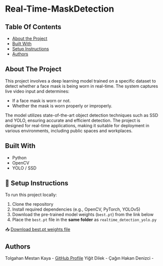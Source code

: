 # Real-Time-MaskDetection

## Table Of Contents

* [About the Project](#about-the-project)
* [Built With](#built-with)
* [Setup Instructions](#setup-instructions)
* [Authors](#authors)

## About The Project

This project involves a deep learning model trained on a specific dataset to detect whether a face mask is being worn in real-time. The system captures live video input and determines:

- If a face mask is worn or not.
- Whether the mask is worn properly or improperly.

The model utilizes state-of-the-art object detection techniques such as SSD and YOLO, ensuring accurate and efficient detection. The project is designed for real-time applications, making it suitable for deployment in various environments, including public spaces and workplaces.

## Built With

- Python  
- OpenCV  
- YOLO / SSD  

## 🔧 Setup Instructions

To run this project locally:

1. Clone the repository
2. Install required dependencies (e.g., OpenCV, PyTorch, YOLOv5)
3. Download the pre-trained model weights (`best.pt`) from the link below
4. Place the `best.pt` file in the **same folder** as `realtime_detection_yolo.py`

📥 [Download best.pt weights file](https://drive.google.com/file/d/1bN_nJ4olLKa2luimzmvQ6LnwyDbWNBQ3/view?usp=sharing)

## Authors

Tolgahan Mestan Kaya - [GitHub Profile](https://github.com/mestan4)
Yiğit Dilek - 
Çağın Hakan Denizci -

